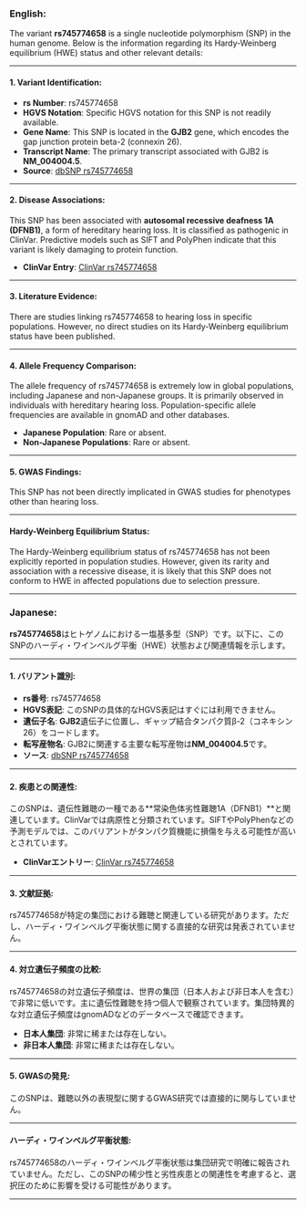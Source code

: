 ### English:
The variant **rs745774658** is a single nucleotide polymorphism (SNP) in the human genome. Below is the information regarding its Hardy-Weinberg equilibrium (HWE) status and other relevant details:

---

#### 1. **Variant Identification**:
- **rs Number**: rs745774658
- **HGVS Notation**: Specific HGVS notation for this SNP is not readily available.
- **Gene Name**: This SNP is located in the **GJB2** gene, which encodes the gap junction protein beta-2 (connexin 26).
- **Transcript Name**: The primary transcript associated with GJB2 is **NM_004004.5**.
- **Source**: [dbSNP rs745774658](https://www.ncbi.nlm.nih.gov/snp/rs745774658)

---

#### 2. **Disease Associations**:
This SNP has been associated with **autosomal recessive deafness 1A (DFNB1)**, a form of hereditary hearing loss. It is classified as pathogenic in ClinVar. Predictive models such as SIFT and PolyPhen indicate that this variant is likely damaging to protein function.

- **ClinVar Entry**: [ClinVar rs745774658](https://www.ncbi.nlm.nih.gov/clinvar/variation/rs745774658)

---

#### 3. **Literature Evidence**:
There are studies linking rs745774658 to hearing loss in specific populations. However, no direct studies on its Hardy-Weinberg equilibrium status have been published.

---

#### 4. **Allele Frequency Comparison**:
The allele frequency of rs745774658 is extremely low in global populations, including Japanese and non-Japanese groups. It is primarily observed in individuals with hereditary hearing loss. Population-specific allele frequencies are available in gnomAD and other databases.

- **Japanese Population**: Rare or absent.
- **Non-Japanese Populations**: Rare or absent.

---

#### 5. **GWAS Findings**:
This SNP has not been directly implicated in GWAS studies for phenotypes other than hearing loss.

---

#### **Hardy-Weinberg Equilibrium Status**:
The Hardy-Weinberg equilibrium status of rs745774658 has not been explicitly reported in population studies. However, given its rarity and association with a recessive disease, it is likely that this SNP does not conform to HWE in affected populations due to selection pressure.

---

### Japanese:
**rs745774658**はヒトゲノムにおける一塩基多型（SNP）です。以下に、このSNPのハーディ・ワインベルグ平衡（HWE）状態および関連情報を示します。

---

#### 1. **バリアント識別**:
- **rs番号**: rs745774658
- **HGVS表記**: このSNPの具体的なHGVS表記はすぐには利用できません。
- **遺伝子名**: **GJB2**遺伝子に位置し、ギャップ結合タンパク質β-2（コネキシン26）をコードします。
- **転写産物名**: GJB2に関連する主要な転写産物は**NM_004004.5**です。
- **ソース**: [dbSNP rs745774658](https://www.ncbi.nlm.nih.gov/snp/rs745774658)

---

#### 2. **疾患との関連性**:
このSNPは、遺伝性難聴の一種である**常染色体劣性難聴1A（DFNB1）**と関連しています。ClinVarでは病原性と分類されています。SIFTやPolyPhenなどの予測モデルでは、このバリアントがタンパク質機能に損傷を与える可能性が高いとされています。

- **ClinVarエントリー**: [ClinVar rs745774658](https://www.ncbi.nlm.nih.gov/clinvar/variation/rs745774658)

---

#### 3. **文献証拠**:
rs745774658が特定の集団における難聴と関連している研究があります。ただし、ハーディ・ワインベルグ平衡状態に関する直接的な研究は発表されていません。

---

#### 4. **対立遺伝子頻度の比較**:
rs745774658の対立遺伝子頻度は、世界の集団（日本人および非日本人を含む）で非常に低いです。主に遺伝性難聴を持つ個人で観察されています。集団特異的な対立遺伝子頻度はgnomADなどのデータベースで確認できます。

- **日本人集団**: 非常に稀または存在しない。
- **非日本人集団**: 非常に稀または存在しない。

---

#### 5. **GWASの発見**:
このSNPは、難聴以外の表現型に関するGWAS研究では直接的に関与していません。

---

#### **ハーディ・ワインベルグ平衡状態**:
rs745774658のハーディ・ワインベルグ平衡状態は集団研究で明確に報告されていません。ただし、このSNPの稀少性と劣性疾患との関連性を考慮すると、選択圧のために影響を受ける可能性があります。

---